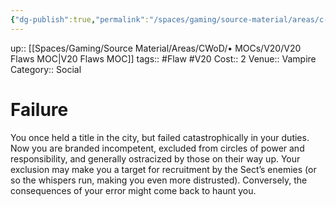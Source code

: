 ```yaml
---
{"dg-publish":true,"permalink":"/spaces/gaming/source-material/areas/c-wo-d/genre/vampire/v20/merits-and-flaws/failure/","dgHomeLink":true,"dgPassFrontmatter":true}
---
```


up:: [[Spaces/Gaming/Source Material/Areas/CWoD/• MOCs/V20/V20 Flaws MOC|V20 Flaws MOC]]
tags:: #Flaw #V20 
Cost:: 2
Venue:: Vampire
Category:: Social

# Failure
You once held a title in the city, but failed catastrophically
in your duties. Now you are branded incompetent,
excluded from circles of power and responsibility,
and generally ostracized by those on their way up. Your
exclusion may make you a target for recruitment by
the Sect’s enemies (or so the whispers run, making you
even more distrusted). Conversely, the consequences
of your error might come back to haunt you.
